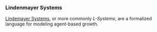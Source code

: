 ### Lindenmayer Systems

[Lindemayer Systems](https://en.wikipedia.org/wiki/L-system), or more commonly *L-Systems*, are a formalized language for modeling agent-based growth.

